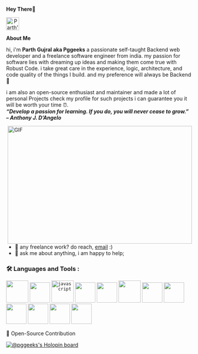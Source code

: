 **Hey There**👋

<a href="https://www.linkedin.com/in/parth-gujral-00b6b0245/" align="center">
  <img align="left" alt="Parth's LinkedIN" width="35px" src="https://img.icons8.com/color/480/null/linkedin.png">
</a>
<br>
<br>

**About Me**

hi, i'm **Parth Gujral aka Pggeeks** a passionate self-taught Backend web developer and a freelance software engineer from india. my passion for software lies with dreaming up ideas and making them come true with Robust Code. i take great care in the experience, logic, architecture, and code quality of the things I build. and
my preference will always be Backend 🤌

i am also an open-source enthusiast and maintainer and made a lot of personal Projects check my profile for such projects i can guarantee you it will be worth your time ⏰.
<br>
***“Develop a passion for learning. If you do, you will never cease to grow.” – Anthony J. D’Angelo***

  <img align="right" alt="GIF" src="code.gif" width="500" height="320" />
  
- 💼 any freelance work? do reach, [email](mailto:parthgujral26@gmail.com) :)
- 💬 ask me about anything, i am happy to help;
### :hammer_and_wrench: Languages and Tools :  
<code><img height="60" src="https://img.icons8.com/ios/500/null/django.png"></code>
<code><img height="55" src="https://img.icons8.com/color/480/null/css3.png"></code>
<code><img src="https://img.icons8.com/color/480/null/javascript--v1.png"  title="javascript" alt="javascript" height="60"/></code>
<code><img src="https://img.icons8.com/external-flaticons-lineal-color-flat-icons/64/null/external-html-mobile-app-development-flaticons-lineal-color-flat-icons.png" height="55"></code>
<code><img height="55" src="https://img.icons8.com/color/480/null/python--v1.png"></code>
<code><img height="60" src="https://img.icons8.com/fluency/48/null/mysql-logo.png"></code>
<code><img height="55" src="https://img.icons8.com/ios-filled/500/null/git.png"></code>
<code><img height="55" src="https://img.icons8.com/color-glass/480/null/adobe-photoshop.png"></code>
<code><img height="55" src="https://img.icons8.com/color/480/null/adobe-premiere-pro--v1.png"></code>
<code><img height="55" src="https://img.icons8.com/color/480/null/heroku.png"></code>
<code><img height="55" src="https://img.icons8.com/color/480/null/bootstrap.png"></code>
<code><img height="55" src="https://img.icons8.com/ultraviolet/480/null/selenium-test-automation.png"></code>


  
📝 Open-Source Contribution

[![@pggeeks's Holopin board](https://holopin.me/pggeeks)](https://holopin.io/@pggeeks)
